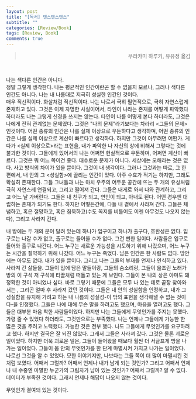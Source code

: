 ```yaml
---
layout: post
title: "[독서] 댄스댄스댄스"
subtitle: ""
categories: [Review/Book]
tags: [Review, Book]
comments: true
---
```

><p style="text-align:right;"><point>무라카미 하루키, 유유정 옮김</point></p>
​

나는 색다른 인간은 아니다.  
정말 그렇게 생각한다. 
나는 평균적인 인간이란곤 할 수 없을지 모르나, 그러나 색다른 인간도 아니다. 나는 내 나름대로 지극히 성실한 인간인 것이다.  
매우 직선적이다. 화살처럼 직선적이다. 나는 나로서 극히 필연적으로, 극히 자연스럽게 존재하고 있다. 그것은 이제 자명한 사실이어서, 타인이 나라는 존재를 어떻게 파악했다 하더라도 나는 그렇게 신경을 쓰지는 않는다. 타인이 나를 어떻게 본다 하더라도, 그것은 나에게 전혀 관계없는 문제였다. 그것은 "나의 문제"라기보다는 차라리 &lt;그들의 문제&gt;인것이다. 어떤 종류의 인간은 나를 실제 이상으로 우둔하다고 생각하며, 어떤 종류의 인간은 나를 실제 이상으로 계산이 빠르다고 생각하다. 하지만 그것이 아무려면 어떤가. 게다가 &lt;실제 이상으로&gt;라는 표현을, 내가 파악한 나 자신의 상에 비해서 그렇다는 것에 불과한 것이다. 그들에게 있어서의 나는 어쩌면 현실적으로 우둔하며, 어쩌면 계산이 빠르다. 그것은 뭐 어느 쪽이건 좋다. 대수로운 문제가 아니다. 세상에는 오해라는 것은 없다. 사고 방식의 차이가 있을 뿐이다. 그것이 내 생각이다. 그러나 그것과는 따로, 그 한편에서, 내 안의 그 &lt;성실함&gt;에 끌리는 인간이 있다. 아주 수효가 적기는 하지만, 그래도 확실히 존재한다. 그들 그녀들과 나는 마치 우주의 어두운 공간에 뜨는 두 개의 유성처럼 극히 자연스레 연결되고, 그리고 떨어져 간다. 그들은 내게로 와서 나와 관계하고, 그리고 어느 날 가버린다. 그들은 내 친구가 되고, 연인이 되고, 아내도 된다. 어떤 경우엔 대립하는 존재가 되기도 한다. 하지만 어떻든간에, 다들 내 곁에서 사라져 간다. 그들은 체념하고, 혹은 절망하고, 혹은 침묵하고(수도 꼭지를 비틀어도 이젠 아무것도 나오지 않는다), 그리고 사라져 간다. ​

내 방에는 두 개의 문이 달려 있는데 하나가 입구이고 하나가 출구다, 호환성은 없다. 입구로는 나갈 수가 없고, 출구로는 들어올 수가 없다. 그건 뻔한 일이다. 사람들은 입구로 들어와 출구로 나간다. 어느 누구는 새로운 가능성을 시도하기 위해 나갔으며, 어느 누구는 시간을 절약하기 위해 나갔다. 어느 누구는 죽었다. 남은 인간은 한 사람도 없다. 방안에는 아무도 없다. 내가 있을 뿐이다. 그리고 나는 그들의 부재를 언제나 인식하고 있다. 사라져 간 삶들을. 그들이 입에 담은 말들이랑, 그들의 숨소리랑, 그들이 읊조린 노래가 방의 이 구석 저 구석에 티끌처럼 떠돌고 있는 게 보인다. 그들이 본 나의 상은 아마도 꽤 정확한 것이 아니었나 싶다. 바로 그렇기 때문에 그들은 모두 나 있는 데로 곧장 찾아와서는 , 그리곤 얼마 후 사라져 갔던 것이다. 그들은 내 안의 성실함을 인정하고, 내가 그 성실함을 유지해 가려고  하는 내 나름의 성실성-이 밖의 표현을 생각해낼 수 없는 것이다-을 인정했다. 그들은 나에 대해 무슨 말을 하려고도 했으며, 마음을 열려고도 했다. 그들은 대부분 마음 착한 사람들이었다. 하지만 나는 그들에게 무엇인가를 주지는 못했다. 가령 줄 수 있었다 하더라도, 그것만으로는 부족했다. 나는 언제나 그들에게 가능한 한 많은 것을 주려고 노력했다. 가능한 것은 전부 했다. 나도 그들에게 무엇인가를 요구하려고 했다. 하지만 결국은 잘 되진 않았다. 그래서 그들은 사라져 갔다. 그것은 물론 괴로운 일이었다. 하지만 더욱 괴로운 일은, 그들이 들어왔을 때보다 훨씬 더 서글프게 방을 나가는 일이었다. 그들이 몸 안의 무엇인가를 한 단계 마멸시켜 가지고 나가는 일이었다. 나로선 그것을 알 수 있었다. 묘한 이야기지만, 나보다는 그들 쪽이 더 많이 마멸시킨 것처럼 보였다. 어째서 그럴까? 어째서 언제나 내가 남게 되는 것인가? 그리고 어째서 언제나 내 수중엔 마멸한 누군가의 그림자가 남아 있는 것인가? 어째서 그럴까? 알 수 없다. 데이터가 부족한 것이다. 그래서 언제나 해답이 나오지 않는 것이다.​

무엇인가 결여돼 있는 것이다.